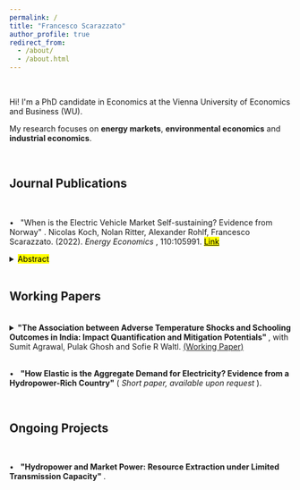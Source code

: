 ```yaml
---
permalink: /
title: "Francesco Scarazzato"
author_profile: true
redirect_from: 
  - /about/
  - /about.html
---
```


<br>

Hi! I'm a PhD candidate in Economics at the Vienna University of Economics and Business (WU). 

My research focuses on **energy markets**, **environmental economics** and **industrial economics**.

<br>


Journal Publications
------

<br>

&#x2022; &nbsp; "When is the Electric Vehicle Market Self-sustaining? Evidence from Norway" </b>.
Nicolas Koch, Nolan Ritter, Alexander Rohlf, Francesco Scarazzato. (2022). <i> Energy Economics </i>, 110:105991. <a href="https://doi.org/10.1016/j.eneco.2022.105991"><mark>Link</mark></a>

<details>

<summary> <mark>Abstract</mark> </summary>

<br>

<font size="3"> <i> This paper investigates whether the world’s most mature electric vehicle (EV) market in Norway has overcome critical mass constraints and can achieve sustainable long-term equilibria without subsidies. We estimate a structural model that allows for multiple equilibria emerging from the interdependence between EV demand and charging station supply. We first estimate the resulting indirect network effects using an instrumental variable approach. Then, we simulate long-term market outcomes for each of the 422 Norwegian municipalities. We find that almost 20% of all municipalities faced critical mass constraints in the earliest stage of the market. Half of them are effectively trapped in a zero-adoption equilibrium. However, in the maturing market, all municipalities have passed critical mass. Overall, about 60% of the Norwegian population now lives in municipalities with a high-adoption equilibrium, even if subsidies were removed. This suggests that critical mass constraints do no longer justify the provision of subsidies. </i> </font>

</details>

<br>


Working Papers
------

<br>


<details>

<summary> <b> "The Association between Adverse Temperature Shocks and Schooling Outcomes in India: Impact Quantification and Mitigation Potentials" </b>, 
with Sumit Agrawal, Pulak Ghosh and Sofie R Waltl. <a href="https://sofiewaltl.com/wp-content/uploads/2024/09/india.pdf">(Working Paper)</a> </summary>

<br>

<font size="3"> <i> Does extreme heat adversely affect the educational outcomes of kids in India? To address this question, we link results in the Indian Upper Primary Level Examination to information on local weather conditions, air pollution, and vegetation density sourced from remote sensing data. This link is established by precisely geo-coding school addresses. The panel structure of our data allows us to track the success of students attending the same school over four years, while accounting for any time-invariant school- or location-specific attributes.
Our analysis reveals that both cumulative heat exposure and exposure to higher temperatures during examinations adversely affect students' performance. A constant increase in temperature by merely 0.5°C results in a drop in the number of students passing the exam by approximately 2% and a drop in the number of highest grades ("distinctions") of almost 15%, hinting towards a sizable potential loss in human capital. 
We find that the negative impact on exam pass rates intensifies with higher temperature ranges, with the effect being largest on days with maximum temperatures exceeding 40°C. Furthermore, we show that vegetation in the proximity of schools has a strong mitigating effect that increases with forest cover density: given an area of about 80 hectares around each school, 2.6 hectare of forest would offset the impact of an increase in temperature by 1°C on the probability of passing the exam, and 9.5 hectares would offset the effect of a 1°C increase, on the probability of achieving a distinction.
These findings suggest that increasing vegetation in the vicinity of schools is a valid policy recommendation to soften the adverse impacts of extreme heat on adverse educational outcomes, and adapt to expected long-term changes in climate. </i> </font>

</details>

<br>


&#x2022; &nbsp; <b> "How Elastic is the Aggregate Demand for Electricity? Evidence from a Hydropower-Rich Country"</b> (<i> Short paper, available upon request </i>).

<br>


Ongoing Projects
------

<br>


&#x2022; &nbsp; <b> "Hydropower and Market Power: Resource Extraction under Limited Transmission Capacity" </b>.